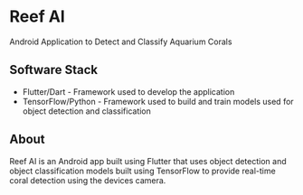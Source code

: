 # Reef AI

Android Application to Detect and Classify Aquarium Corals

## Software Stack
<ul>
    <li>Flutter/Dart - Framework used to develop the application</li>
    <li>TensorFlow/Python - Framework used to build and train models used for object detection and classification</li>
</ul>

## About

Reef AI is an Android app built using Flutter that uses object detection and object classification 
models built using TensorFlow to provide real-time coral detection using the devices camera.


